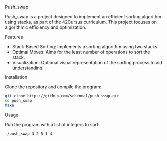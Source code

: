 Push_swap

Push_swap is a project designed to implement an efficient sorting algorithm using stacks, as part of the 42Cursus curriculum. This project focuses on algorithmic efficiency and optimization.

Features

- Stack-Based Sorting: Implements a sorting algorithm using two stacks.
- Optimal Moves: Aims for the least number of operations to sort the stack.
- Visualization: Optional visual representation of the sorting process to aid understanding.

Installation

Clone the repository and compile the program:

```bash
git clone https://github.com/schennal/push_swap.git
cd push_swap
make
```

Usage

Run the program with a list of integers to sort:

```bash
./push_swap 3 2 5 1 4
```

